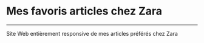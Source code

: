 # Mes favoris articles chez Zara

***

Site Web entièrement responsive de mes articles préférés chez Zara